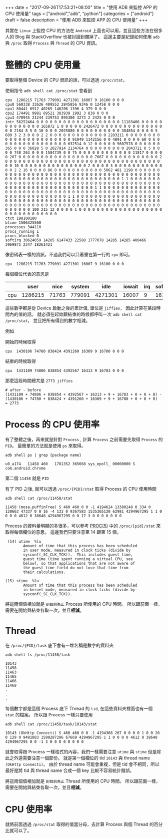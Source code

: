 +++
date = "2017-09-26T17:53:21+08:00"
title = "使用 ADB 來監控 APP 的 CPU 使用量"
tags = ["android","adb", "python"]
categories = ["android"]
draft = false 
description = "使用 ADB 來監控 APP 的 CPU 使用量"
+++

其實在 `Linux` 上監控 CPU 的方法在 `Android` 上面也可以用，並且這些方法在很多人的 Blog 與 StackOverflow 也被討論到爛掉了。
這邊主要是紀錄如何使用 `adb` 與 `/proc` 取得 `Process` 與 `Thread` 的 CPU 資訊。

<!--more--> 

# 整體的 CPU 使用量

要取得整個 Device 的 CPU 資訊的話，可以透過 `/proc/stat`。

使用指令 `adb shell cat /proc/stat` 會看到

```
cpu  1286215 71763 779091 4271301 16007 9 16100 0 0 0
cpu0 560338 33626 409552 2845856 9346 0 12458 0 0 0
cpu1 80441 6912 40265 146206 1396 4 379 0 0 0
cpu2 174491 9981 89521 383939 1992 3 838 0 0 0
cpu3 470945 21244 239753 895300 3273 2 2425 0 0 0
intr 56252464 0 0 0 0 0 0 0 0 0 0 0 0 0 0 0 0 0 0 0 11183406 0 0 0 0 0 0 0 0 0 0 0 0 0 165872 1 0 0 0 0 0 2426472 0 0 0 0 0 0 0 0 0 0 0 0 0 0 0 0 2184 8 5 0 10 0 0 0 2025880 0 0 0 0 0 0 0 0 0 0 384654 0 0 0 0 5 689 3 2 3 0 0 0 2 2 0 0 0 0 0 0 0 0 0 0 0 0 0 2283211 0 0 0 0 0 0 0 0 0 0 0 0 0 0 0 0 0 0 0 0 0 0 0 91049 1142156 0 0 4891 0 0 0 0 60 0 6 0 0 0 0 0 0 0 0 0 0 0 0 0 0 0 632514 0 12 0 0 0 0 0 5607578 0 0 0 0 0 0 365 0 0 0 36028 5 0 2027914 2134764 0 0 0 0 0 0 0 0 0 2043721 0 5 0 0 0 0 748 263 0 0 0 1584739 0 0 75 0 0 0 0 0 0 0 0 0 0 0 0 11817 0 0 0 0 0 207 0 0 0 0 0 0 0 0 0 0 0 0 0 0 0 0 0 7067 0 0 0 0 0 0 0 0 0 0 0 0 2 0 0 0 0 0 0 0 0 0 0 0 0 0 0 0 0 0 0 0 0 0 0 0 0 0 0 0 0 0 0 0 0 0 0 0 0 0 10 0 0 0 0 0 0 0 0 0 0 0 0 0 0 0 2 0 0 0 0 3 0 0 0 0 0 0 0 0 0 0 0 0 0 2 2 16 0 0 0 0 86 0 0 0 0 0 0 0 0 0 0 0 5062 481 1198 0 0 0 0 0 0 0 0 0 0 0 0 0 0 0 0 0 0 0 0 0 0 0 0 0 0 0 0 0 0 0 0 0 0 0 0 0 0 0 0 0 0 0 0 0 0 0 0 0 0 0 0 0 0 0 0 0 0 0 0 0 0 0 0 0 0 0 1 1 0 0 0 0 0 0 0 0 0 0 0 0 0 0 0 0 0 0 0 0 0 0 0 0 0 0 0 0 0 0 0 0 0 0 0 0 0 0 0 0 0 0 0 0 0 0 0 0 0 0 0 0 0 0 0 0 0 0 0 0 0 0 1 1 0 0 0 0 0 0 0 0 0 0 0 0 0 0 0 0 0 0 0 0 0 0 0 0 0 0 0 0 0 0 0 0 0 0 0 0 0 0 0 0 0 0 0 0 0 0 0 0 0 0 0 0 0 0 0 0 0 0 0 0 0 0 1 1 0 0 0 0 0 0 0 0 0 0 0 0 0 0 0 0 0 0 0 0 0 0 0 0 0 0 0 0 0 0 0 0 0 0 0 0 0 0 0 0 0 0 0 0 0 0 0 0 0 0 0 0 0 0 0 0 0 0 0 0 0 0 0 0 0 0 0 0 0 0 0 0 0 0 0 0 0 0 0 0 0 0 0 0 0 0 0 0 0 0 0 0 0 0 0 100 215 12 0 0 0 0 1 0 0 0 0 0 0 0 0 0 0 0 0 0 0 0 0 0 0 0 0 0 0 0 0 0 0 0 0 0 0 0
ctxt 198100180
btime 1506325560
processes 344110
procs_running 1
procs_blocked 0
softirq 30624059 14285 6147433 22588 1777078 14285 14285 400466 3969871 2347 18261421
```

像密碼表一樣的資訊，不過我們可以只著重在第一行的 `cpu` 即可。

```
cpu  1286215 71763 779091 4271301 16007 9 16100 0 0 0
```

每個欄位代表的意思是

|     | user    | nice  | system | idle    | iowait | irq | softirq | stealstolen | guest | guest_nice |
| --- | ------- | ----- | ------ | ------- | ------ | --- | ------- | ----------- | ----- | ---------- |
| cpu | 1286215 | 71763 | 779091 | 4271301 | 16007  | 9   | 16100   | 0           | 0     | 0          |

這些數字都是從 Device 啟動之後的累計值, 單位是 `jiffies`，
因此計算在某段時間內的值的話。
就必須在起始跟結束的時候都呼叫一次 `adb shell cat /proc/stat`，
並且把所有得到的數字相減。

例如

開始的時候取得

```
cpu  1430106 74780 838424 4391260 16309 9 16780 0 0 0
```

結束的時候取得

```
cpu  1431109 74806 838854 4392567 16313 9 16783 0 0 0
```

那麼這段時間總共是 `2773 jiffies`
```
# after - before
(1431109 + 74806 + 838854 + 4392567 + 16313 + 9 + 16783 + 0 + 0 + 0) - (1430106 + 74780 + 838424 + 4391260 + 16309 + 9 + 16780 + 0 + 0 + 0) 
= 2773
```


# Process 的 CPU 使用率

有了整體之後，再來就是針對 `Process` , 計算 `Process` 之前需要先取得 `Process` 的 `PID`。
最簡單的方法就是使用 `ps` 來取得。

```
adb shell ps | grep {package name}

u0_a174   11458 460   1781352 365668 sys_epoll_ 00000000 S com.android.chrome
```

第二個 `11458` 就是 `PID`

有了 PID 之後, 就可以透過 `/proc/{PID}/stat` 取得 Process 的 CPU 使用時間

```
adb shell cat /proc/11458/stat

11458 (mosa.puffinFree) S 460 460 0 0 -1 4194624 13380248 0 334 0 120663 47337 0 0 16 -4 133 0 9367583 1535365120 62981 4294967295 1 1 0 0 0 0 4612 0 38648 4294967295 0 0 17 3 0 0 0 0 0 0 0
```

Process 的資料量明顯的多很多，可以參考 [PROC(5)](http://man7.org/linux/man-pages/man5/proc.5.html) 中的 `/proc/[pid]/stat` 來取得每個欄位的意思。
這邊我們只要注意第 14 跟第 15 個。

```
 (14) utime  %lu
        Amount of time that this process has been scheduled
        in user mode, measured in clock ticks (divide by
        sysconf(_SC_CLK_TCK)).  This includes guest time,
        guest_time (time spent running a virtual CPU, see
        below), so that applications that are not aware of
        the guest time field do not lose that time from
        their calculations.

(15) stime  %lu
        Amount of time that this process has been scheduled
        in kernel mode, measured in clock ticks (divide by
        sysconf(_SC_CLK_TCK)).
```

將這兩個值相加就是 `到目前為止` Process 所使用的 CPU 時間。
所以跟前面一樣，需要在開始與結束各取一次，並且**相減**。

# Thread

在 `/proc/{PID}/task` 底下會有一堆名稱是數字的資料夾

```
adb shell ls /proc/11458/task

10143
11458
11463
11465
11466
11468
.
.
.
```

每個數字都是這個 Process 底下 Thread 的 `tid`, 在這些資料夾裡面也有一個 `stat` 的檔案。
所以跟 Process 一樣只要使用

```
adb shell cat /proc/11458/task/10143/stat

10143 (OkHttp Connecti) S 460 460 0 0 -1 4194368 267 0 0 0 0 1 0 0 20 0 129 0 9491883 1599287296 67669 4294967295 1 1 0 0 0 0 4612 0 38648 4294967295 0 0 -1 3 0 0 0 0 0 0 0 0
```

就會取得跟 Process 一樣格式的內容，我們一樣需要注意 `utime` 與 `stime` 但是除此之外還需要注意一個部份。
就是第一個欄位的 tid `10143` 與 thread name `(OkHttp Connecti)`。
由於 thread name 可能會重複，但是 tid 會不相同，所以最好是將 tid 與 thread name 合成一個 key 比較不容易統計錯誤。

將這兩個值相加就是 `到目前為止` Thread 所使用的 CPU 時間。
所以跟前面一樣，需要在開始與結束各取一次，並且**相減**。

# CPU 使用率

就將前面透過 `/proc/stat` 取得的值當分母，去計算 Process 與個 Thread 的百分比就可以了。